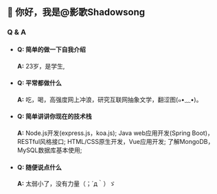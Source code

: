 ## 👋 你好，我是@影歌Shadowsong

### Q & A
- #### Q: 简单的做一下自我介绍
  **A:** 23岁，是学生,

- #### Q: 平常都做什么
  **A:** 吃，喝，高强度网上冲浪，研究互联网抽象文学，翻涩图(๑•﹏•)。

- #### Q: 简单讲讲你现在的技术栈
  **A:** Node.js开发(express.js，koa.js); Java web应用开发(Spring Boot)，RESTful风格接口; HTML/CSS原生开发，Vue应用开发; 了解MongoDB，MySQL数据库基本使用;

- #### Q: 随便说点什么
  **A:** 太弱小了，没有力量（；´д｀）ゞ  
